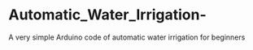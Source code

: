 # Automatic_Water_Irrigation-
A very simple Arduino code of automatic water irrigation for beginners 
